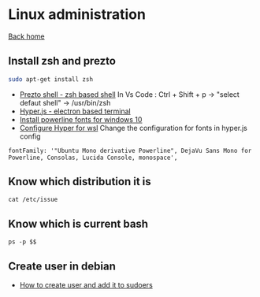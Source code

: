 # Linux administration

[Back home](README.md)
## Install zsh and prezto

```bash
sudo apt-get install zsh
```
* [Prezto shell - zsh based shell](https://github.com/sorin-ionescu/prezto)
In Vs Code :  Ctrl + Shift + p -> "select defaut shell" -> /usr/bin/zsh
* [Hyper.js - electron based terminal](https://hyper.is/)
* [Install powerline fonts for windows 10](https://medium.com/@slmeng/how-to-install-powerline-fonts-in-windows-b2eedecace58)
* [Configure Hyper for wsl](https://evdokimovm.github.io/windows/zsh/shell/syntax/highlighting/ohmyzsh/hyper/terminal/2017/02/24/how-to-install-zsh-and-oh-my-zsh-on-windows-10.html)
Change the configuration for fonts in hyper.js config
```
fontFamily: '"Ubuntu Mono derivative Powerline", DejaVu Sans Mono for Powerline, Consolas, Lucida Console, monospace',
```

## Know which distribution it is

```
cat /etc/issue
```

## Know which is current bash

```
ps -p $$
```

## Create user in debian

* [How to create user and add it to sudoers](https://www.digitalocean.com/community/tutorials/how-to-add-and-delete-users-on-debian-8)

